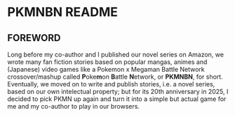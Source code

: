 # PKMNBN README

## FOREWORD
Long before my co-author and I published our novel series on Amazon, we wrote many fan fiction stories based on popular mangas, animes and (Japanese) video games like a Pokemon x Megaman Battle Network crossover/mashup called **P**oke**m**on **B**attle **N**etwork, or **PKMNBN**, for short. Eventually, we moved on to write and publish stories, i.e. a novel series, based on our own intelectual property; but for its 20th anniversary in 2025, I decided to pick PKMN up again and turn it into a simple but actual game for me and my co-author to play in our browsers.
